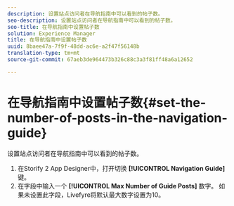 ```yaml
---
description: 设置站点访问者在导航指南中可以看到的帖子数。
seo-description: 设置站点访问者在导航指南中可以看到的帖子数。
seo-title: 在导航指南中设置帖子数
solution: Experience Manager
title: 在导航指南中设置帖子数
uuid: 8baee47a-7f9f-48dd-ac6e-a2f47f56148b
translation-type: tm+mt
source-git-commit: 67aeb3de964473b326c88c3a3f81ff48a6a12652

---
```



# 在导航指南中设置帖子数{#set-the-number-of-posts-in-the-navigation-guide}

设置站点访问者在导航指南中可以看到的帖子数。

1. 在Storify 2 App Designer中，打开切换 **[!UICONTROL Navigation Guide]** 键。
1. 在字段中输入一个 **[!UICONTROL Max Number of Guide Posts]** 数字。 如果未设置此字段，Livefyre将默认最大数字设置为10。
